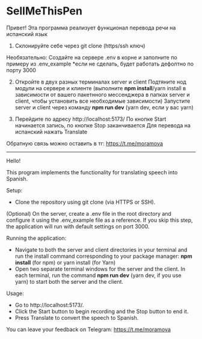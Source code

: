 # SellMeThisPen
Привет!
Эта программа реализует функционал перевода речи на испанский язык

1) Склонируйте себе через git clone (https/ssh ключ)

Необязательно:
Создайте на сервере .env в корне и заполните по примеру из .env_example
*если не сделать, будет работать дефолтно по порту 3000

2) Откройте в двух разных терминалах server и client
Подтяните нод модули на сервере и клиенте (выполните **npm install**/yarn install в зависимости от вашего пакетнного мессенджера в папках server и client, чтобы установить все необходимые зависимости)
Запустите server и client через команду **npm run dev** (yarn dev, если у вас yarn)

3) Перейдите по адресу http://localhost:5173/
По кнопке Start начинается запись, по кнопке Stop заканчивается
Для перевода на испанский нажать Translate

Обратную связь можно оставить в тг: https://t.me/moramova


____________________


Hello!

This program implements the functionality for translating speech into Spanish.

Setup:
- Clone the repository using git clone (via HTTPS or SSH).

(Optional) On the server, create a .env file in the root directory and configure it using the .env_example file as a reference.
If you skip this step, the application will run with default settings on port 3000.

Running the application:
- Navigate to both the server and client directories in your terminal and run the install command corresponding to your package manager: **npm install** (for npm) or yarn install (for Yarn)
- Open two separate terminal windows for the server and the client.
In each terminal, run the command **npm run dev** (yarn dev, if you use yarn) to start both the server and the client.

Usage:
- Go to http://localhost:5173/.
- Click the Start button to begin recording and the Stop button to end it.
- Press Translate to convert the speech to Spanish.

You can leave your feedback on Telegram: https://t.me/moramova